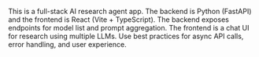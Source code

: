 <!-- Use this file to provide workspace-specific custom instructions to Copilot. For more details, visit https://code.visualstudio.com/docs/copilot/copilot-customization#_use-a-githubcopilotinstructionsmd-file -->

This is a full-stack AI research agent app. The backend is Python (FastAPI) and the frontend is React (Vite + TypeScript). The backend exposes endpoints for model list and prompt aggregation. The frontend is a chat UI for research using multiple LLMs. Use best practices for async API calls, error handling, and user experience.